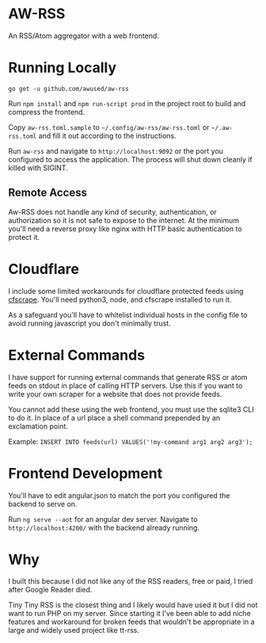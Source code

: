 # AW-RSS

An RSS/Atom aggregator with a web frontend.

# Running Locally

`go get -u github.com/awused/aw-rss`

Run `npm install` and `npm run-script prod` in the project root to build and compress the frontend.

Copy `aw-rss.toml.sample` to `~/.config/aw-rss/aw-rss.toml` or `~/.aw-rss.toml` and fill it out according to the instructions.

Run `aw-rss` and navigate to `http://localhost:9092` or the port you configured to access the application. The process will shut down cleanly if killed with SIGINT.

## Remote Access

Aw-RSS does not handle any kind of security, authentication, or authorization so it is not safe to expose to the internet. At the minimum you'll need a reverse proxy like nginx with HTTP basic authentication to protect it.

# Cloudflare

I include some limited workarounds for cloudflare protected feeds using [cfscrape](https://github.com/Anorov/cloudflare-scrape). You'll need python3, node, and cfscrape installed to run it.

As a safeguard you'll have to whitelist individual hosts in the config file to avoid running javascript you don't minimally trust.

# External Commands

I have support for running external commands that generate RSS or atom feeds on stdout in place of calling HTTP servers. Use this if you want to write your own scraper for a website that does not provide feeds.

You cannot add these using the web frontend, you must use the sqlite3 CLI to do it. In place of a url place a shell command prepended by an exclamation point.

Example: `INSERT INTO feeds(url) VALUES('!my-command arg1 arg2 arg3');`

# Frontend Development

You'll have to edit angular.json to match the port you configured the backend to serve on.

Run `ng serve --aot` for an angular dev server. Navigate to `http://localhost:4200/` with the backend already running.

# Why

I built this because I did not like any of the RSS readers, free or paid, I tried after Google Reader died.

Tiny Tiny RSS is the closest thing and I likely would have used it but I did not want to run PHP on my server. Since starting it I've been able to add niche features and workaround for broken feeds that wouldn't be appropriate in a large and widely used project like tt-rss.

